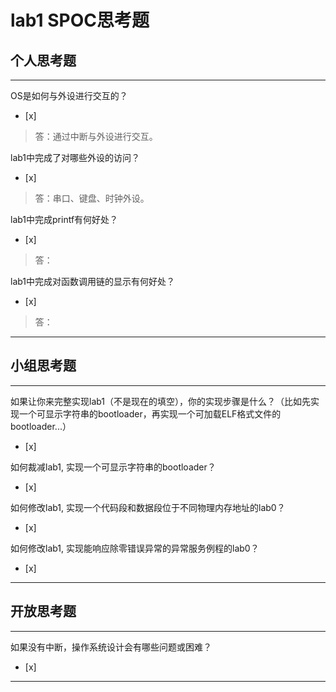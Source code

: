 # lab1 SPOC思考题

## 个人思考题

---

OS是如何与外设进行交互的？
- [x]  

> 答：通过中断与外设进行交互。

lab1中完成了对哪些外设的访问？
- [x]  

> 答：串口、键盘、时钟外设。 

lab1中完成printf有何好处？
- [x]  

> 答：

lab1中完成对函数调用链的显示有何好处？
- [x]  

> 答： 

---

## 小组思考题

---

如果让你来完整实现lab1（不是现在的填空），你的实现步骤是什么？（比如先实现一个可显示字符串的bootloader，再实现一个可加载ELF格式文件的bootloader...）
- [x]  

> 

如何裁减lab1, 实现一个可显示字符串的bootloader？
- [x]  

> 

如何修改lab1, 实现一个代码段和数据段位于不同物理内存地址的lab0？
- [x]  

> 

如何修改lab1, 实现能响应除零错误异常的异常服务例程的lab0？
- [x]  

> 

---

## 开放思考题

---

如果没有中断，操作系统设计会有哪些问题或困难？
- [x]  

>  

---
